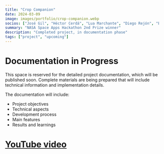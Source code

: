 ```yaml
---
title: "Crop Companion"
date: 2024-03-09
image: images/portfolio/crop-companion.webp
socios: ["José Gil", "Héctor Cerdá", "Lua Marchante", "Diego Rejón", "Eugeni", "Ignacio Delgado"]
summary: "NASA Space Apps Hackathon 2nd Prize winner"
description: "Completed project, in documentation phase"
tags: ["project", "upcoming"]
---
```


# Documentation in Progress

This space is reserved for the detailed project documentation, which will be published soon. Complete materials are being prepared that will include technical information and implementation details.

The documentation will include:
- Project objectives
- Technical aspects
- Development process
- Main features
- Results and learnings

# [YouTube video](https://www.youtube.com/watch?v=LFetz2uDrJY)

